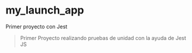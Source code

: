 # my_launch_app
Primer proyecto con Jest
> Primer Proyecto realizando pruebas de unidad con la ayuda de Jest JS
